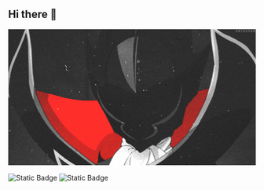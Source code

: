 ## Hi there 👋

<img src="https://github.com/gopkaloid/gopkaloid/blob/main/07B48CB0A5F64E06328B86E9DE8B98FF4BAB3056.gif" alt="The Unlimited" width="600">

![Static Badge](https://img.shields.io/badge/py-python-black?style=plastic&logo=python)
![Static Badge](https://img.shields.io/badge/-jupyter-black?style=plastic&logo=jupyter)
